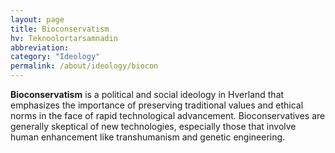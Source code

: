 ```yaml
---
layout: page
title: Bioconservatism
hv: Teknoolortarsamnadin
abbreviation: 
category: "Ideology"
permalink: /about/ideology/biocon
---
```


**Bioconservatism** is a political and social ideology in Hverland that emphasizes the importance of preserving traditional values and ethical norms in the face of rapid technological advancement. Bioconservatives are generally skeptical of new technologies, especially those that involve human enhancement like transhumanism and genetic engineering.
